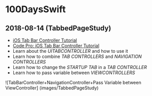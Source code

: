 # 100DaysSwift

## 2018-08-14 (TabbedPageStudy)

- [iOS Tab Bar Controller Tutorial](https://www.youtube.com/watch?v=yzImO9HdbFo)
- [Code Pro: iOS Tab Bar Controller Tutorial](https://www.youtube.com/watch?v=erUWj0gOb7k)
- Learn about the <em>UITABCONTROLLER</em> and how to use it
- Learn how to combine <em>TAB CONTROLLERS</em> and <em>NAVIGATION CONTROLLERS</em>
- Learn how to change the <em>STARTUP TAB</em> in a <em>TAB CONTROLLER</em>
- Learn how to pass variable between <em>VIEWCONTROLLERS</em>

![TabBarController+NavigationController+Pass Variable between ViewController]
(images/TabbedPageStudy)
